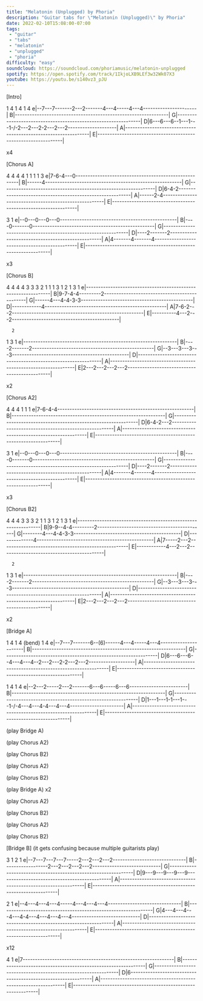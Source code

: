```yaml
---
title: "Melatonin (Unplugged) by Phoria"
description: "Guitar tabs for \"Melatonin (Unplugged)\" by Phoria"
date: 2022-02-10T15:08:00-07:00
tags:
 - "guitar"
 - "tabs"
 - "melatonin"
 - "unplugged"
 - "phoria"
difficulty: "easy"
soundcloud: https://soundcloud.com/phoriamusic/melatonin-unplugged
spotify: https://open.spotify.com/track/1IkjoLXB9LEf3w32Wk07X3
youtube: https://youtu.be/s140vz3_pJU
---
```


[Intro]

  1 4         1 4         1 4
e|--7---7-------2---2-------4---4-----4---4----------------------|
B|---------------------------------------------------------------|
G|---------------------------------------------------------------|
D|6---6---6-\-1---1---1-/-2---2---2-2---2---2--------------------|
A|---------------------------------------------------------------|
E|---------------------------------------------------------------|

x4

[Chorus A]

  4 4 4 4
  1 1 1 1 3
e|7-6-4---0------------------------------------------------------|
B|------4--------------------------------------------------------|
G|---------------------------------------------------------------|
D|6-4-2----------------------------------------------------------|
A|------2-4------------------------------------------------------|
E|---------------------------------------------------------------|

  3   1
e|--0---0---0---0------------------------------------------------|
B|----0-------0--------------------------------------------------|
G|---------------------------------------------------------------|
D|----2-------2--------------------------------------------------|
A|4-------4-------4----------------------------------------------|
E|---------------------------------------------------------------|

x3

[Chorus B]

  4 4 4 4   3 3 3 2
  1 1 1 3   1 2 1 3 1
e|---------------------------------------------------------------|
B|9-7-4-4---------2----------------------------------------------|
G|------4---4-4-3-3----------------------------------------------|
D|------------4--------------------------------------------------|
A|7-6-2---2------------------------------------------------------|
E|----------4---2---2--------------------------------------------|

      2
  1 3 1
e|---------------------------------------------------------------|
B|----2-------2--------------------------------------------------|
G|--3---3---3---3------------------------------------------------|
D|---------------------------------------------------------------|
A|---------------------------------------------------------------|
E|2---2---2---2---2----------------------------------------------|

x2

[Chorus A2]

  4 4 4
  1 1 1
e|7-6-4-4--------------------------------------------------------|
B|---------------------------------------------------------------|
G|---------------------------------------------------------------|
D|6-4-2---2------------------------------------------------------|
A|---------------------------------------------------------------|
E|---------------------------------------------------------------|

  3   1
e|--0---0---0---0------------------------------------------------|
B|----0-------0--------------------------------------------------|
G|---------------------------------------------------------------|
D|----2-------2--------------------------------------------------|
A|4-------4-------4----------------------------------------------|
E|---------------------------------------------------------------|

x3

[Chorus B2]

  4     4 4   3 3 3 2
  1     1 3   1 2 1 3 1
e|---------------------------------------------------------------|
B|9-9-\-4-4---------2--------------------------------------------|
G|--------4---4-4-3-3--------------------------------------------|
D|--------------4------------------------------------------------|
A|7-----2---2----------------------------------------------------|
E|------------4---2---2------------------------------------------|

      2
  1 3 1
e|---------------------------------------------------------------|
B|----2-------2--------------------------------------------------|
G|--3---3---3---3------------------------------------------------|
D|---------------------------------------------------------------|
A|---------------------------------------------------------------|
E|2---2---2---2---2----------------------------------------------|

x2

[Bridge A]

  1 4         1 4 (bend)  1 4
e|--7---7-------6--(6)------4---4-----4---4----------------------|
B|---------------------------------------------------------------|
G|---------------------------------------------------------------|
D|6---6---6-\-4---4---4-\-2---2---2-2---2---2-\------------------|
A|---------------------------------------------------------------|
E|---------------------------------------------------------------|

  1 4                   1 4
e|--2---2-----2---2-------6---6-----6---6------------------------|
B|---------------------------------------------------------------|
G|---------------------------------------------------------------|
D|1---1---1-1---1---1-/-4---4---4-4---4---4----------------------|
A|---------------------------------------------------------------|
E|---------------------------------------------------------------|


(play Bridge A)

(play Chorus A2)

(play Chorus B2)

(play Chorus A2)

(play Chorus B2)

(play Bridge A) x2

(play Chorus A2)

(play Chorus B2)

(play Chorus A2)

(play Chorus B2)

[Bridge B]
(it gets confusing because multiple guitarists play)

  3 1               2 1
e|--7---7---7---7-----2---2---2---2------------------------------|
B|------------------2---2---2---2---2----------------------------|
G|---------------------------------------------------------------|
D|9---9---9---9---9----------------------------------------------|
A|---------------------------------------------------------------|
E|---------------------------------------------------------------|

  2 1
e|--4---4---4---4-----4---4---4---4------------------------------|
B|---------------------------------------------------------------|
G|4---4---4---4---4-4---4---4---4---4----------------------------|
D|---------------------------------------------------------------|
A|---------------------------------------------------------------|
E|---------------------------------------------------------------|

x12

  4
  1
e|7--------------------------------------------------------------|
B|---------------------------------------------------------------|
G|---------------------------------------------------------------|
D|6--------------------------------------------------------------|
A|---------------------------------------------------------------|
E|---------------------------------------------------------------|
